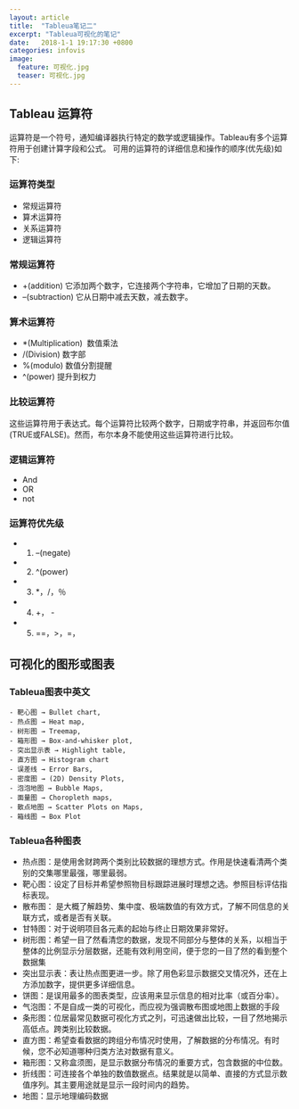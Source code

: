 ```yaml
---
layout: article
title:  "Tableua笔记二"
excerpt: "Tableua可视化的笔记"
date:   2018-1-1 19:17:30 +0800
categories: infovis
image:
  feature: 可视化.jpg
  teaser: 可视化.jpg
---
```




## Tableau 运算符
运算符是一个符号，通知编译器执行特定的数学或逻辑操作。Tableau有多个运算符用于创建计算字段和公式。
可用的运算符的详细信息和操作的顺序(优先级)如下:
### 运算符类型
- 常规运算符
- 算术运算符
- 关系运算符
- 逻辑运算符

### 常规运算符
- +(addition)  它添加两个数字，它连接两个字符串，它增加了日期的天数。
- –(subtraction) 它从日期中减去天数，减去数字。

### 算术运算符
- *(Multiplication)  数值乘法
- /(Division)      数字部
- %(modulo)       数值分割提醒
- ^(power)       	提升到权力

### 比较运算符
这些运算符用于表达式。每个运算符比较两个数字，日期或字符串，并返回布尔值(TRUE或FALSE)。然而，布尔本身不能使用这些运算符进行比较。

### 逻辑运算符
- And
- OR
- not

### 运算符优先级
- 1.	–(negate)
- 2. ^(power)
- 3.	*，/，％
- 4.	+， -
- 5.	==，>，=，


## 可视化的图形或图表
### Tableua图表中英文
```
- 靶心图 → Bullet chart, 
- 热点图 → Heat map, 
- 树形图 → Treemap, 
- 箱形图 → Box-and-whisker plot, 
- 突出显示表 → Highlight table, 
- 直方图 → Histogram chart
- 误差线 → Error Bars, 
- 密度图 → (2D) Density Plots, 
- 泡泡地图 → Bubble Maps, 
- 面量图 → Choropleth maps, 
- 散点地图 → Scatter Plots on Maps, 
- 箱线图 → Box Plot
```
### Tableua各种图表
- 热点图：是使用舍财跨两个类别比较数据的理想方式。作用是快速看清两个类别的交集哪里最强，哪里最弱。
- 靶心图：设定了目标并希望参照物目标跟踪进展时理想之选。参照目标评估指标表现。
- 散布图： 是大概了解趋势、集中度、极端数值的有效方式，了解不同信息的关联方式，或者是否有关联。
- 甘特图：对于说明项目各元素的起始与终止日期效果非常好。
- 树形图：希望一目了然看清您的数据，发现不同部分与整体的关系，以相当于整体的比例显示分层数据，还能有效利用空间，便于您的一目了然的看到整个数据集
- 突出显示表：表让热点图更进一步。除了用色彩显示数据交叉情况外，还在上方添加数字，提供更多详细信息。
- 饼图：是误用最多的图表类型，应该用来显示信息的相对比率（或百分率）。
- 气泡图：不是自成一类的可视化，而应视为强调散布图或地图上数据的手段 
- 条形图：位居最常见数据可视化方式之列，可迅速做出比较，一目了然地揭示高低点。跨类别比较数据。  
- 直方图：希望查看数据的跨组分布情况时使用，了解数据的分布情况。有时候，您不必知道哪种归类方法对数据有意义。  
- 箱形图：又称盒须图，是显示数据分布情况的重要方式，包含数据的中位数。
- 折线图：可连接各个单独的数值数据点。结果就是以简单、直接的方式显示数值序列。其主要用途就是显示一段时间内的趋势。
- 地图：显示地理编码数据
 


